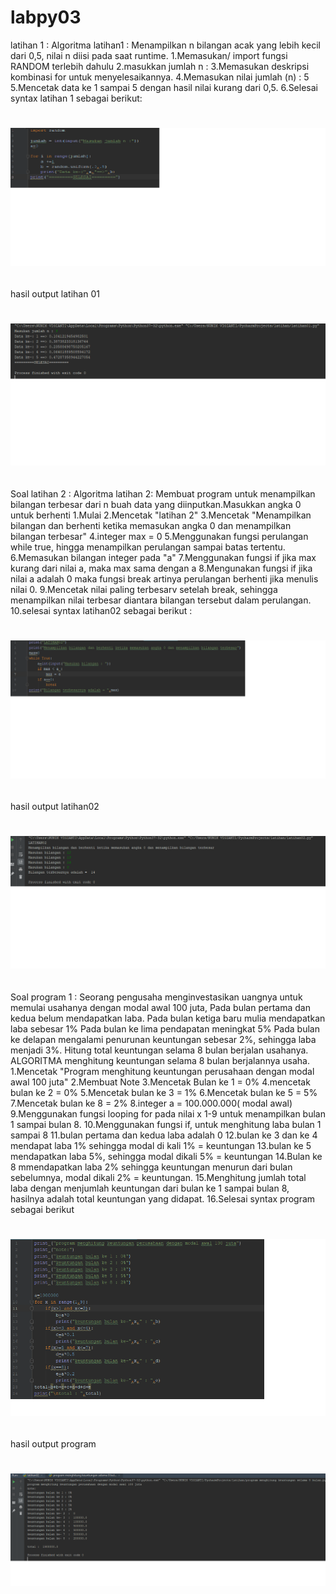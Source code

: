 # labpy03
latihan 1 :
Algoritma latihan1 :
Menampilkan n bilangan acak yang lebih kecil dari 0,5, nilai n diisi pada saat runtime.
1.Memasukan/ import fungsi RANDOM terlebih dahulu
2.masukkan jumlah n :
3.Memasukan deskripsi kombinasi for untuk menyelesaikannya.
4.Memasukan nilai jumlah (n) : 5
5.Mencetak data ke 1 sampai 5 dengan hasil nilai kurang dari 0,5.
6.Selesai
syntax latihan 1 sebagai berikut:
# ![GitHub Logo](latihan01syntax.png) <h2>
hasil output latihan 01
# ![Github Logo](latihan01hasil.png) <h2>
Soal latihan 2 :
Algoritma latihan 2:
Membuat program untuk menampilkan bilangan terbesar dari n buah data yang diinputkan.Masukkan angka 0 untuk berhenti
1.Mulai
2.Mencetak "latihan 2"
3.Mencetak "Menampilkan bilangan dan berhenti ketika memasukan angka 0 dan menampilkan bilangan terbesar"
4.integer max = 0
5.Menggunakan fungsi perulangan while true, hingga menampilkan perulangan sampai batas tertentu.
6.Memasukan bilangan integer pada "a"
7.Menggunakan fungsi if jika max kurang dari nilai a, maka max sama dengan a
8.Mengunakan fungsi if jika nilai a adalah 0 maka fungsi break artinya perulangan berhenti jika menulis nilai 0.
9.Mencetak nilai paling terbesarv setelah break, sehingga menampilkan nilai terbesar diantara bilangan tersebut dalam perulangan.
10.selesai
syntax latihan02 sebagai berikut :
# ![GitHub Logo](latihan02syntaxl.png) <h2>
hasil output latihan02
# ![GitHub Logo](latihan02hasill.png) <h2>
Soal program 1 :
Seorang pengusaha menginvestasikan uangnya untuk memulai usahanya dengan modal awal 100 juta,
Pada bulan pertama dan kedua belum mendapatkan laba.
Pada bulan ketiga baru mulia mendapatkan laba sebesar 1%
Pada bulan ke lima pendapatan meningkat 5%
Pada bulan ke delapan mengalami penurunan keuntungan sebesar 2%, sehingga laba menjadi 3%.
Hitung total keuntungan selama 8 bulan berjalan usahanya.
ALGORITMA menghitung keuntungan selama 8 bulan berjalannya usaha.
1.Mencetak "Program menghitung keuntungan perusahaan dengan modal awal 100 juta"
2.Membuat Note
3.Mencetak Bulan ke 1 = 0%
4.mencetak bulan ke 2 = 0%
5.Mencetak bulan ke 3 = 1%
6.Mencetak bulan ke 5 = 5%
7.Mencetak bulan ke 8 = 2%
8.integer a = 100.000.000( modal awal)
9.Menggunakan fungsi looping for pada nilai x 1-9 untuk menampilkan bulan 1 sampai bulan 8.
10.Menggunakan fungsi if, untuk menghitung laba bulan 1 sampai 8
11.bulan pertama dan kedua laba adalah 0
12.bulan ke 3 dan ke 4 mendapat laba 1% sehingga modal di kali 1% = keuntungan
13.bulan ke 5 mendapatkan laba 5%, sehingga modal dikali 5% = keuntungan
14.Bulan ke 8 mmendapatkan laba 2% sehingga keuntungan menurun dari bulan sebelumnya, modal dikali 2% = keuntungan.
15.Menghitung jumlah total laba dengan menjumlah keuntungan dari bulan ke 1 sampai bulan 8, hasilnya adalah total keuntungan yang didapat.
16.Selesai
syntax program sebagai berikut
# ![GitHub Logo](program3syntax.png) <h2>
hasil output program
# ![GitHub Logo](program3hasil.png) <h2>

 




